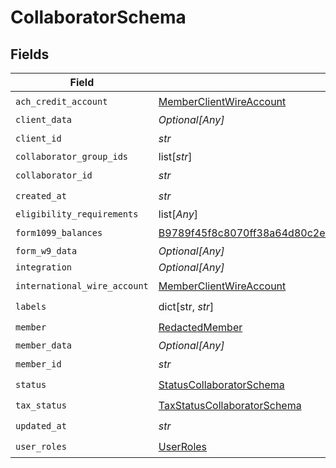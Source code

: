 # CollaboratorSchema


## Fields

| Field                                                                                                                                                       | Type                                                                                                                                                        | Required                                                                                                                                                    | Description                                                                                                                                                 |
| ----------------------------------------------------------------------------------------------------------------------------------------------------------- | ----------------------------------------------------------------------------------------------------------------------------------------------------------- | ----------------------------------------------------------------------------------------------------------------------------------------------------------- | ----------------------------------------------------------------------------------------------------------------------------------------------------------- |
| `ach_credit_account`                                                                                                                                        | [MemberClientWireAccount](../../models/shared/memberclientwireaccount.md)                                                                                   | :heavy_check_mark:                                                                                                                                          | N/A                                                                                                                                                         |
| `client_data`                                                                                                                                               | *Optional[Any]*                                                                                                                                             | :heavy_minus_sign:                                                                                                                                          | N/A                                                                                                                                                         |
| `client_id`                                                                                                                                                 | *str*                                                                                                                                                       | :heavy_check_mark:                                                                                                                                          | N/A                                                                                                                                                         |
| `collaborator_group_ids`                                                                                                                                    | list[*str*]                                                                                                                                                 | :heavy_minus_sign:                                                                                                                                          | N/A                                                                                                                                                         |
| `collaborator_id`                                                                                                                                           | *str*                                                                                                                                                       | :heavy_check_mark:                                                                                                                                          | N/A                                                                                                                                                         |
| `created_at`                                                                                                                                                | *str*                                                                                                                                                       | :heavy_check_mark:                                                                                                                                          | N/A                                                                                                                                                         |
| `eligibility_requirements`                                                                                                                                  | list[*Any*]                                                                                                                                                 | :heavy_minus_sign:                                                                                                                                          | N/A                                                                                                                                                         |
| `form1099_balances`                                                                                                                                         | [B9789f45f8c8070ff38a64d80c2e4a8732ddaf329e46546474400d26f84c0f1c](../../models/shared/b9789f45f8c8070ff38a64d80c2e4a8732ddaf329e46546474400d26f84c0f1c.md) | :heavy_check_mark:                                                                                                                                          | N/A                                                                                                                                                         |
| `form_w9_data`                                                                                                                                              | *Optional[Any]*                                                                                                                                             | :heavy_minus_sign:                                                                                                                                          | N/A                                                                                                                                                         |
| `integration`                                                                                                                                               | *Optional[Any]*                                                                                                                                             | :heavy_minus_sign:                                                                                                                                          | N/A                                                                                                                                                         |
| `international_wire_account`                                                                                                                                | [MemberClientWireAccount](../../models/shared/memberclientwireaccount.md)                                                                                   | :heavy_check_mark:                                                                                                                                          | N/A                                                                                                                                                         |
| `labels`                                                                                                                                                    | dict[str, *str*]                                                                                                                                            | :heavy_check_mark:                                                                                                                                          | N/A                                                                                                                                                         |
| `member`                                                                                                                                                    | [RedactedMember](../../models/shared/redactedmember.md)                                                                                                     | :heavy_check_mark:                                                                                                                                          | N/A                                                                                                                                                         |
| `member_data`                                                                                                                                               | *Optional[Any]*                                                                                                                                             | :heavy_minus_sign:                                                                                                                                          | N/A                                                                                                                                                         |
| `member_id`                                                                                                                                                 | *str*                                                                                                                                                       | :heavy_check_mark:                                                                                                                                          | N/A                                                                                                                                                         |
| `status`                                                                                                                                                    | [StatusCollaboratorSchema](../../models/shared/statuscollaboratorschema.md)                                                                                 | :heavy_check_mark:                                                                                                                                          | N/A                                                                                                                                                         |
| `tax_status`                                                                                                                                                | [TaxStatusCollaboratorSchema](../../models/shared/taxstatuscollaboratorschema.md)                                                                           | :heavy_check_mark:                                                                                                                                          | N/A                                                                                                                                                         |
| `updated_at`                                                                                                                                                | *str*                                                                                                                                                       | :heavy_check_mark:                                                                                                                                          | N/A                                                                                                                                                         |
| `user_roles`                                                                                                                                                | [UserRoles](../../models/shared/userroles.md)                                                                                                               | :heavy_check_mark:                                                                                                                                          | N/A                                                                                                                                                         |